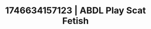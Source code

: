 ---
categories:
- Passionate kisses
- Dirty inner voice
- AI-generated
- Slow burn erotica
- Soft bondage
- Sensual touch
- ASMR
- Cosplay
image: /assets/images/1746634157123.jpg
layout: post
seo:
  description: Featured content with sensual Scat Fetish, ABDL Play. HD images available.
  keywords: Scat Fetish, ABDL Play
  og_image: /assets/images/1746634157123.jpg
  schema_type: VisualArtwork
tags:
- ABDL Play
- Scat Fetish
- '#1746634157123'
title: 1746634157123 | ABDL Play Scat Fetish
---